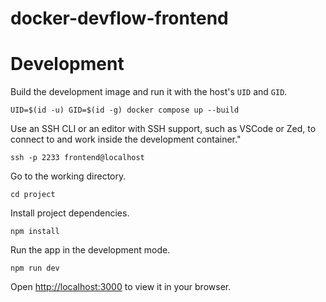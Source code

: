# docker-devflow-frontend

# Development

Build the development image and run it with the host's `UID` and `GID`.

```
UID=$(id -u) GID=$(id -g) docker compose up --build
```

Use an SSH CLI or an editor with SSH support, such as VSCode or Zed, to connect to and work inside the development container."

```
ssh -p 2233 frontend@localhost
```

Go to the working directory.

```
cd project
```

Install project dependencies.

```
npm install
```

Run the app in the development mode.

```
npm run dev
```

Open [http://localhost:3000](http://localhost:3000) to view it in your browser.
